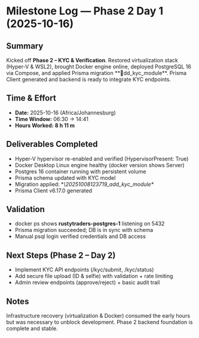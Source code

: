 # Milestone Log — Phase 2 Day 1 (2025-10-16)

## Summary
Kicked off **Phase 2 – KYC & Verification**. Restored virtualization stack (Hyper-V & WSL2), brought Docker engine online, deployed PostgreSQL 16 via Compose, and applied Prisma migration **\dd_kyc_module\**. Prisma Client generated and backend is ready to integrate KYC endpoints.

## Time & Effort
- **Date:** 2025-10-16 (Africa/Johannesburg)
- **Time Window:** 06:30 → 14:41
- **Hours Worked:** **8 h 11 m**

## Deliverables Completed
- Hyper-V hypervisor re-enabled and verified (HypervisorPresent: True)
- Docker Desktop Linux engine healthy (docker version shows Server)
- Postgres 16 container running with persistent volume
- Prisma schema updated with KYC model
- Migration applied: **\20251008123719_add_kyc_module\**
- Prisma Client v6.17.0 generated

## Validation
- docker ps shows **rustytraders-postgres-1** listening on 5432  
- Prisma migration succeeded; DB is in sync with schema  
- Manual psql login verified credentials and DB access

## Next Steps (Phase 2 – Day 2)
- Implement KYC API endpoints (/kyc/submit, /kyc/status)
- Add secure file upload (ID & selfie) with validation + rate limiting
- Admin review endpoints (approve/reject) + basic audit trail

## Notes
Infrastructure recovery (virtualization & Docker) consumed the early hours but was necessary to unblock development. Phase 2 backend foundation is complete and stable.
